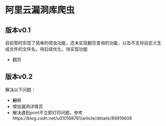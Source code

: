 # 阿里云漏洞库爬虫
## 版本v0.1
目前暂时实现了简单的爬虫功能，还未实现翻页查询的功能，以及不支持自定义生成文件的文件名，待后续优化，待实现功能
- 翻页

## 版本v0.2
解决以下问题：

- ~~翻页~~
- 增加漏洞详情页
- 解决遇到print不立即打印问题，参考https://blog.csdn.net/u010168781/article/details/89919606